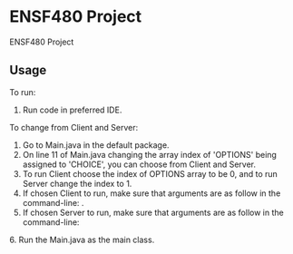 # ENSF480 Project
ENSF480 Project

## Usage
To run:
1. Run code in preferred IDE.

To change from Client and Server:
1. Go to Main.java in the default package.
2. On line 11 of Main.java changing the array index of 'OPTIONS' being assigned
to 'CHOICE', you can choose from Client and Server.
3. To run Client choose the index of OPTIONS array to be 0, and to run Server 
change the index to 1.
4. If chosen Client to run, make sure that arguments are as follow in the command-line:
<ip address> <port number>.
5. If chosen Server to run, make sure that arguments are as follow in the command-line:
<port number>
6. Run the Main.java as the main class.

